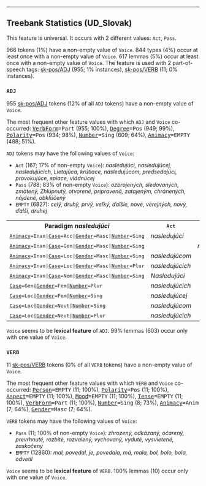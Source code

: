 

--------------------------------------------------------------------------------

## Treebank Statistics (UD_Slovak)

This feature is universal.
It occurs with 2 different values: `Act`, `Pass`.

966 tokens (1%) have a non-empty value of `Voice`.
844 types (4%) occur at least once with a non-empty value of `Voice`.
617 lemmas (5%) occur at least once with a non-empty value of `Voice`.
The feature is used with 2 part-of-speech tags: [sk-pos/ADJ]() (955; 1% instances), [sk-pos/VERB]() (11; 0% instances).

### `ADJ`

955 [sk-pos/ADJ]() tokens (12% of all `ADJ` tokens) have a non-empty value of `Voice`.

The most frequent other feature values with which `ADJ` and `Voice` co-occurred: <tt><a href="VerbForm.html">VerbForm</a>=Part</tt> (955; 100%), <tt><a href="Degree.html">Degree</a>=Pos</tt> (949; 99%), <tt><a href="Polarity.html">Polarity</a>=Pos</tt> (934; 98%), <tt><a href="Number.html">Number</a>=Sing</tt> (609; 64%), <tt><a href="Animacy.html">Animacy</a>=EMPTY</tt> (488; 51%).

`ADJ` tokens may have the following values of `Voice`:

* `Act` (167; 17% of non-empty `Voice`): <em>nasledujúci, nasledujúcej, nasledujúcich, Lietajúca, krútiace, nasledujúcom, predsedajúci, provokujúce, spiace, vládnúcej</em>
* `Pass` (788; 83% of non-empty `Voice`): <em>ozbrojených, sledovaných, zmätený, Zhlúpnutý, otvorené, pripravená, zatajeným, chránených, nájdené, obkľúčený</em>
* `EMPTY` (6827): <em>celý, druhý, prvý, veľký, ďalšie, nové, verejných, nový, ďalší, druhej</em>

<table>
  <tr><th>Paradigm <i>nasledujúci</i></th><th><tt>Act</tt></th><th><tt>Pass</tt></th></tr>
  <tr><td><tt><a href="Animacy.html">Animacy</a>=Inan|<a href="Case.html">Case</a>=Acc|<a href="Gender.html">Gender</a>=Masc|<a href="Number.html">Number</a>=Sing</tt></td><td><em>nasledujúci</em></td><td></td></tr>
  <tr><td><tt><a href="Animacy.html">Animacy</a>=Inan|<a href="Case.html">Case</a>=Gen|<a href="Gender.html">Gender</a>=Masc|<a href="Number.html">Number</a>=Sing</tt></td><td></td><td><em>nasledujúceho</em></td></tr>
  <tr><td><tt><a href="Animacy.html">Animacy</a>=Inan|<a href="Case.html">Case</a>=Loc|<a href="Gender.html">Gender</a>=Masc|<a href="Number.html">Number</a>=Sing</tt></td><td><em>nasledujúcom</em></td><td></td></tr>
  <tr><td><tt><a href="Animacy.html">Animacy</a>=Inan|<a href="Case.html">Case</a>=Loc|<a href="Gender.html">Gender</a>=Masc|<a href="Number.html">Number</a>=Plur</tt></td><td><em>nasledujúcich</em></td><td></td></tr>
  <tr><td><tt><a href="Animacy.html">Animacy</a>=Inan|<a href="Case.html">Case</a>=Nom|<a href="Gender.html">Gender</a>=Masc|<a href="Number.html">Number</a>=Sing</tt></td><td><em>Nasledujúci</em></td><td></td></tr>
  <tr><td><tt><a href="Case.html">Case</a>=Gen|<a href="Gender.html">Gender</a>=Fem|<a href="Number.html">Number</a>=Plur</tt></td><td><em>nasledujúcich</em></td><td></td></tr>
  <tr><td><tt><a href="Case.html">Case</a>=Loc|<a href="Gender.html">Gender</a>=Fem|<a href="Number.html">Number</a>=Sing</tt></td><td><em>nasledujúcej</em></td><td></td></tr>
  <tr><td><tt><a href="Case.html">Case</a>=Loc|<a href="Gender.html">Gender</a>=Neut|<a href="Number.html">Number</a>=Sing</tt></td><td><em>nasledujúcom</em></td><td></td></tr>
  <tr><td><tt><a href="Case.html">Case</a>=Loc|<a href="Gender.html">Gender</a>=Neut|<a href="Number.html">Number</a>=Plur</tt></td><td><em>nasledujúcich</em></td><td></td></tr>
</table>

`Voice` seems to be **lexical feature** of `ADJ`. 99% lemmas (603) occur only with one value of `Voice`.

### `VERB`

11 [sk-pos/VERB]() tokens (0% of all `VERB` tokens) have a non-empty value of `Voice`.

The most frequent other feature values with which `VERB` and `Voice` co-occurred: <tt><a href="Person.html">Person</a>=EMPTY</tt> (11; 100%), <tt><a href="Polarity.html">Polarity</a>=Pos</tt> (11; 100%), <tt><a href="Aspect.html">Aspect</a>=EMPTY</tt> (11; 100%), <tt><a href="Mood.html">Mood</a>=EMPTY</tt> (11; 100%), <tt><a href="Tense.html">Tense</a>=EMPTY</tt> (11; 100%), <tt><a href="VerbForm.html">VerbForm</a>=Part</tt> (11; 100%), <tt><a href="Number.html">Number</a>=Sing</tt> (8; 73%), <tt><a href="Animacy.html">Animacy</a>=Anim</tt> (7; 64%), <tt><a href="Gender.html">Gender</a>=Masc</tt> (7; 64%).

`VERB` tokens may have the following values of `Voice`:

* `Pass` (11; 100% of non-empty `Voice`): <em>zhrozený, odkázaný, očarený, prevrhnuté, rozbité, rozvalený, vychovaný, vyduté, vysvietené, zaskočený</em>
* `EMPTY` (12860): <em>mal, povedal, je, povedala, má, mala, bol, bolo, bola, odvetil</em>

`Voice` seems to be **lexical feature** of `VERB`. 100% lemmas (10) occur only with one value of `Voice`.

